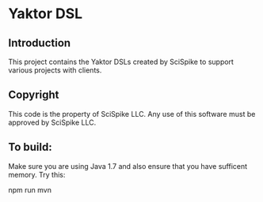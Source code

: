 Yaktor DSL
============

Introduction
------------
This project contains the Yaktor DSLs created by SciSpike to support various projects with clients.

Copyright
---------
This code is the property of SciSpike LLC. Any use of this software must be approved by SciSpike LLC.


To build:
---------
Make sure you are using Java 1.7 and also ensure that you have sufficent memory.
Try this:

npm run mvn
